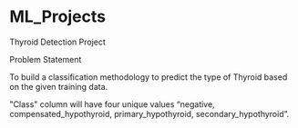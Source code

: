 # ML_Projects

Thyroid Detection Project

Problem Statement

To build a classification methodology to predict the type of Thyroid based on the given training data. 

"Class" column will have four unique values “negative, compensated_hypothyroid,
primary_hypothyroid, secondary_hypothyroid”.


